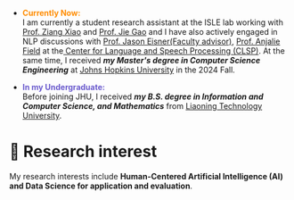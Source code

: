 
- <span style="color:#FF8C00; font-weight: bold;"> Currently Now:</span>\
  I am currently a student research assistant at the ISLE lab working with [Prof. Ziang Xiao](https://www.ziangxiao.com/) and [Prof. Jie Gao](https://gaojie058.github.io/) and I have also actively engaged in NLP discussions with [Prof. Jason Eisner(Faculty advisor)](https://www.cs.jhu.edu/~jason/), [Prof. Anjalie Field](https://anjalief.github.io/index.html) at the[ Center for Language and Speech Processing (CLSP)](https://www.clsp.jhu.edu/). At the same time, I received ***my Master's degree in Computer Science Engineering*** at [Johns Hopkins University](https://www.jhu.edu/) in the 2024 Fall.

- <span style=" color:#6A5ACD; font-weight: bold;"> In my Undergraduate: </span>\
  Before joining JHU, I received  ***my B.S. degree in Information and Computer Science, and Mathematics*** from [Liaoning Technology University](https://en.lntu.edu.cn/).
  <!-- During my undergrad study, I spent time at the Institute of Mathematics and Systems Science and the Institute of Machine Learning and Data Mining, where I was advised by [Prof. Wei Liu](https://www.researchgate.net/profile/Wei-Liu-523) and [Prof.Yu Zhang (https://www.researchgate.net/profile/Yu-Zhang-264) working in Multivariate Statistical Analysis, Machine Learning, Reinforcement Learning, Informatics Theory, Numerical Analysis, and Math Modeling and Optimization Algorithms field.-->
# 🤔 Research interest
My research interests include **Human-Centered Artificial Intelligence (AI) and Data Science for application and evaluation**.

